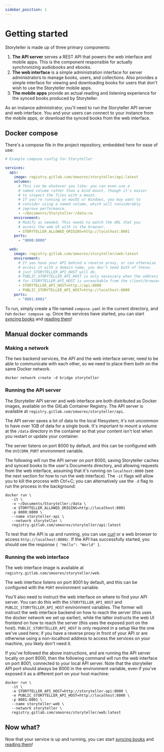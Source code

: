 ```yaml
---
sidebar_position: 1
---
```


# Getting started

Storyteller is made up of three primary components:

1. **The API server** serves a REST API that powers the web interface and mobile
   apps. This is the component responsible for actually synchronizing audiobooks
   and ebooks.
2. **The web interface** is a simple administration interface for server
   administrators to manage books, users, and collections. Also provides a
   simple interface for viewing and downloading books for users that don't wish
   to use the Storyteller mobile apps.
3. **The mobile apps** provide an actual reading and listening experience for
   the synced books produced by Storyteller.

As an instance administrator, you'll need to run the Storyteller API server and
web interface. You and your users can connect to your instance from the mobile
apps, or download the synced books from the web interface.

## Docker compose

There's a compose file in the project repository, embedded here for ease of use:

```yaml
# Example compose config for Storyteller

services:
  api:
    image: registry.gitlab.com/smoores/storyteller/api:latest
    volumes:
      # This can be whatever you like; you can even use a
      # named volume rather than a bind mount, though it's easier
      # to inspect the files with a mount.
      # If you're running on macOS or Windows, you may want to
      # consider using a named volume, which will considerably
      # improve performance.
      - ~/Documents/Storyteller:/data:rw
    environment:
      # Modify as needed. This needs to match the URL that you
      # access the web UI with in the browser.
      - STORYTELLER_ALLOWED_ORIGINS=http://localhost:8001
    ports:
      - "8000:8000"

  web:
    image: registry.gitlab.com/smoores/storyteller/web:latest
    environment:
      # If you have your API behind a reverse proxy, or can otherwise
      # access it with a domain name, you don't need both of these;
      # just STORYTELLER_API_HOST will do.
      # PUBLIC_STORYTELLER_API_HOST is only necessary when the address
      # for STORYTELLER_API_HOST is unreachable from the client/browser.
      - STORYTELLER_API_HOST=http://api:8000
      - PUBLIC_STORYTELLER_API_HOST=http://localhost:8000
    ports:
      - "8001:8001"
```

To run, simply create a file named `compose.yaml` in the current directory, and
run `docker compose up`. Once the services have started, you can start
[syncing books](/docs/syncing-books) and
[reading them](/docs/category/reading-your-books)!

## Manual docker commands

### Making a network

The two backend services, the API and the web interface server, need to be able
to communicate with each other, so we need to place them both on the same Docker
network.

```shell
docker network create -d bridge storyteller
```

### Running the API server

The Storyteller API server and web interface are both distributed as Docker
images, available on the GitLab Container Registry. The API server is available
at `registry.gitlab.com/smoores/storyteller/api`.

The API server saves a lot of data to the local filesystem; it's not uncommon to
have over 1GB of data for a single book. It's important to mount a volume at the
`/data` directory in the container so that your content isn't lost when you
restart or update your container.

The server listens on port 8000 by default, and this can be configured with the
`UVICORN_PORT` environment variable.

The following will run the API server on port 8000, saving Storyteller caches
and synced books to the user's Documents directory, and allowing requests from
the web interface, assuming that it's running on `localhost:8000` (see the next
section for how to run the web interface). The `-it` flags will allow you to
kill the process with Ctrl+C; you can alternatively use the `-d` flag to run the
process in the background:

```shell
docker run \
   -it \
   -v ~/Documents/Storyteller:/data \
   -e STORYTELLER_ALLOWED_ORIGINS=http://localhost:8001
   -p 8000:8000 \
   --name storyteller-api \
   --network storyteller \
   registry.gitlab.com/smoores/storyteller/api:latest
```

To test that the API is up and running, you can use
[curl](https://curl.se/docs/tutorial.html) or a web browser to access
`http://localhost:8000/`. If the API has successfully started, you should see
the response `{ "Hello": "World" }`.

### Running the web interface

The web interface image is available at
`registry.gitlab.com/smoores/storyteller/web`.

The web interface listens on port 8001 by default, and this can be configured
with the `PORT` environment variable.

You'll also need to instruct the web interface on where to find your API server.
You can do this with the `STORYTELLER_API_HOST` and
`PUBLIC_STORYTELLER_API_HOST` environment variables. The former will instruct
the web interface backend on how to reach the server (this uses the docker
network we set up earlier), while the latter instructs the web UI frontend on
how to reach the server (this uses the exposed port on the host).
`PUBLIC_STORYTELLER_API_HOST` is only required in a setup like the one we've
used here; if you have a reverse proxy in front of your API or are otherwise
using a non-localhost address to access the services on your machine, you likely
don't need it.

If you've followed the above instructions, and are running the API server
locally on port 8000, then the following command will run the web interface on
port 8001, connected to your local API server. Note that the storyteller API
port should always be 8000 in the environment variable, even if you've exposed
it as a different port on your host machine:

```shell
docker run \
   -it \
   -e STORYTELLER_API_HOST=http://storyteller-api:8000 \
   -e PUBLIC_STORYTELLER_API_HOST=http://localhost:8000 \
   -p 8001:8001 \
   --name storyteller-web \
   --network storyteller \
   registry.gitlab.com/smoores/storyteller/web:latest
```

## Now what?

Now that your service is up and running, you can start
[syncing books](/docs/syncing-books) and
[reading them](/docs/category/reading-your-books)!
